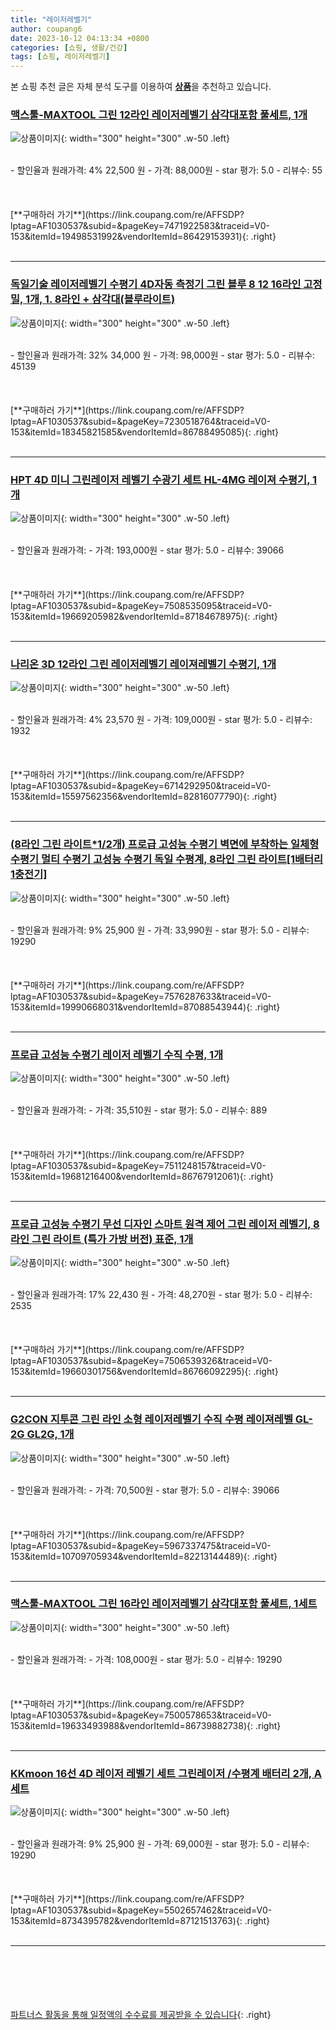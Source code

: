 ```yaml
---
title: "레이저레벨기"
author: coupang6
date: 2023-10-12 04:13:34 +0800
categories: [쇼핑, 생활/건강]
tags: [쇼핑, 레이저레벨기]
---
```


본 쇼핑 추천 글은 자체 분석 도구를 이용하여 [**상품**](https://link.coupang.com/a/bao1ui)을 추천하고 있습니다.

### [맥스툴-MAXTOOL 그린 12라인 레이저레벨기 삼각대포함 풀세트, 1개](https://link.coupang.com/re/AFFSDP?lptag=AF1030537&subid=&pageKey=7471922583&traceid=V0-153&itemId=19498531992&vendorItemId=86429153931)

![상품이미지](https://thumbnail10.coupangcdn.com/thumbnails/remote/230x230ex/image/vendor_inventory/dbb5/55afd25f8b178997db75e26c0b909c5e8a26c1149234d216f4eab359dc31.jpg){: width="300" height="300" .w-50 .left}


<br>
- 할인율과 원래가격: 4%  22,500   원
- 가격: 88,000원
- star 평가: 5.0
- 리뷰수: 55
<br>
<br>
<br>
<br>
[**구매하러 가기**](https://link.coupang.com/re/AFFSDP?lptag=AF1030537&subid=&pageKey=7471922583&traceid=V0-153&itemId=19498531992&vendorItemId=86429153931){: .right}
<br>
<br>

---

### [독일기술 레이저레벨기 수평기 4D자동 측정기 그린 블루 8 12 16라인 고정밀, 1개, 1. 8라인 + 삼각대(블루라이트)](https://link.coupang.com/re/AFFSDP?lptag=AF1030537&subid=&pageKey=7230518764&traceid=V0-153&itemId=18345821585&vendorItemId=86788495085)

![상품이미지](https://thumbnail7.coupangcdn.com/thumbnails/remote/230x230ex/image/vendor_inventory/30ab/f67fe7c9cc4bfa23b0810173b901ef43b6f95fb0c43e6e86dbd269bba011.jpg){: width="300" height="300" .w-50 .left}


<br>
- 할인율과 원래가격: 32%  34,000   원
- 가격: 98,000원
- star 평가: 5.0
- 리뷰수: 45139
<br>
<br>
<br>
<br>
[**구매하러 가기**](https://link.coupang.com/re/AFFSDP?lptag=AF1030537&subid=&pageKey=7230518764&traceid=V0-153&itemId=18345821585&vendorItemId=86788495085){: .right}
<br>
<br>

---

### [HPT 4D 미니 그린레이저 레벨기 수광기 세트 HL-4MG 레이져 수평기, 1개](https://link.coupang.com/re/AFFSDP?lptag=AF1030537&subid=&pageKey=7508535095&traceid=V0-153&itemId=19669205982&vendorItemId=87184678975)

![상품이미지](https://thumbnail10.coupangcdn.com/thumbnails/remote/230x230ex/image/vendor_inventory/3696/1d5502cd4b615cf7ffb677852d8544e1f4ee5af5a4843c2a37e2be9868a3.jpg){: width="300" height="300" .w-50 .left}


<br>
- 할인율과 원래가격: 
- 가격: 193,000원
- star 평가: 5.0
- 리뷰수: 39066
<br>
<br>
<br>
<br>
[**구매하러 가기**](https://link.coupang.com/re/AFFSDP?lptag=AF1030537&subid=&pageKey=7508535095&traceid=V0-153&itemId=19669205982&vendorItemId=87184678975){: .right}
<br>
<br>

---

### [나리온 3D 12라인 그린 레이저레벨기 레이져레벨기 수평기, 1개](https://link.coupang.com/re/AFFSDP?lptag=AF1030537&subid=&pageKey=6714292950&traceid=V0-153&itemId=15597562356&vendorItemId=82816077790)

![상품이미지](https://thumbnail9.coupangcdn.com/thumbnails/remote/230x230ex/image/vendor_inventory/a674/0bfc62eecaf2991ae50818ec5cb5074a86b9fcedf71ccec5473b1208de38.jpg){: width="300" height="300" .w-50 .left}


<br>
- 할인율과 원래가격: 4%  23,570   원
- 가격: 109,000원
- star 평가: 5.0
- 리뷰수: 1932
<br>
<br>
<br>
<br>
[**구매하러 가기**](https://link.coupang.com/re/AFFSDP?lptag=AF1030537&subid=&pageKey=6714292950&traceid=V0-153&itemId=15597562356&vendorItemId=82816077790){: .right}
<br>
<br>

---

### [(8라인 그린 라이트*1/2개) 프로급 고성능 수평기 벽면에 부착하는 일체형 수평기 멀티 수평기 고성능 수평기 독일 수평계, 8라인 그린 라이트[1배터리1충전기]](https://link.coupang.com/re/AFFSDP?lptag=AF1030537&subid=&pageKey=7576287633&traceid=V0-153&itemId=19990668031&vendorItemId=87088543944)

![상품이미지](https://thumbnail7.coupangcdn.com/thumbnails/remote/230x230ex/image/vendor_inventory/c2f6/3bb4b9b921c920b03d7c04ec809dfe14a4d09531ce83515ea346f60fbcc6.png){: width="300" height="300" .w-50 .left}


<br>
- 할인율과 원래가격: 9%  25,900   원
- 가격: 33,990원
- star 평가: 5.0
- 리뷰수: 19290
<br>
<br>
<br>
<br>
[**구매하러 가기**](https://link.coupang.com/re/AFFSDP?lptag=AF1030537&subid=&pageKey=7576287633&traceid=V0-153&itemId=19990668031&vendorItemId=87088543944){: .right}
<br>
<br>

---

### [프로급 고성능 수평기 레이저 레벨기 수직 수평, 1개](https://link.coupang.com/re/AFFSDP?lptag=AF1030537&subid=&pageKey=7511248157&traceid=V0-153&itemId=19681216400&vendorItemId=86767912061)

![상품이미지](https://thumbnail8.coupangcdn.com/thumbnails/remote/230x230ex/image/vendor_inventory/a9ee/02e7e8abd1e4266829e7719058f10d267e9bfffdafe499f0d00def60306d.jpg){: width="300" height="300" .w-50 .left}


<br>
- 할인율과 원래가격: 
- 가격: 35,510원
- star 평가: 5.0
- 리뷰수: 889
<br>
<br>
<br>
<br>
[**구매하러 가기**](https://link.coupang.com/re/AFFSDP?lptag=AF1030537&subid=&pageKey=7511248157&traceid=V0-153&itemId=19681216400&vendorItemId=86767912061){: .right}
<br>
<br>

---

### [프로급 고성능 수평기 무선 디자인 스마트 원격 제어 그린 레이저 레벨기, 8라인 그린 라이트 (특가 가방 버전) 표준, 1개](https://link.coupang.com/re/AFFSDP?lptag=AF1030537&subid=&pageKey=7506539326&traceid=V0-153&itemId=19660301756&vendorItemId=86766092295)

![상품이미지](https://thumbnail9.coupangcdn.com/thumbnails/remote/230x230ex/image/vendor_inventory/1078/96a6b05bcd7538bbd964d8b1cdba52ac0daef885c0d0a7c4a04be6350ebf.jpg){: width="300" height="300" .w-50 .left}


<br>
- 할인율과 원래가격: 17%  22,430   원
- 가격: 48,270원
- star 평가: 5.0
- 리뷰수: 2535
<br>
<br>
<br>
<br>
[**구매하러 가기**](https://link.coupang.com/re/AFFSDP?lptag=AF1030537&subid=&pageKey=7506539326&traceid=V0-153&itemId=19660301756&vendorItemId=86766092295){: .right}
<br>
<br>

---

### [G2CON 지투콘 그린 라인 소형 레이저레벨기 수직 수평 레이져레벨 GL-2G GL2G, 1개](https://link.coupang.com/re/AFFSDP?lptag=AF1030537&subid=&pageKey=5967337475&traceid=V0-153&itemId=10709705934&vendorItemId=82213144489)

![상품이미지](https://thumbnail7.coupangcdn.com/thumbnails/remote/230x230ex/image/vendor_inventory/d3d0/4c71e7794187b199ce5926b91c785fddde57a86e989e8a8f32d30d9a436b.jpg){: width="300" height="300" .w-50 .left}


<br>
- 할인율과 원래가격: 
- 가격: 70,500원
- star 평가: 5.0
- 리뷰수: 39066
<br>
<br>
<br>
<br>
[**구매하러 가기**](https://link.coupang.com/re/AFFSDP?lptag=AF1030537&subid=&pageKey=5967337475&traceid=V0-153&itemId=10709705934&vendorItemId=82213144489){: .right}
<br>
<br>

---

### [맥스툴-MAXTOOL 그린 16라인 레이저레벨기 삼각대포함 풀세트, 1세트](https://link.coupang.com/re/AFFSDP?lptag=AF1030537&subid=&pageKey=7500578653&traceid=V0-153&itemId=19633493988&vendorItemId=86739882738)

![상품이미지](https://thumbnail10.coupangcdn.com/thumbnails/remote/230x230ex/image/vendor_inventory/dbb5/55afd25f8b178997db75e26c0b909c5e8a26c1149234d216f4eab359dc31.jpg){: width="300" height="300" .w-50 .left}


<br>
- 할인율과 원래가격: 
- 가격: 108,000원
- star 평가: 5.0
- 리뷰수: 19290
<br>
<br>
<br>
<br>
[**구매하러 가기**](https://link.coupang.com/re/AFFSDP?lptag=AF1030537&subid=&pageKey=7500578653&traceid=V0-153&itemId=19633493988&vendorItemId=86739882738){: .right}
<br>
<br>

---

### [KKmoon 16선 4D 레이저 레벨기 세트 그린레이저 /수평계 배터리 2개, A세트](https://link.coupang.com/re/AFFSDP?lptag=AF1030537&subid=&pageKey=5502657462&traceid=V0-153&itemId=8734395782&vendorItemId=87121513763)

![상품이미지](https://thumbnail9.coupangcdn.com/thumbnails/remote/230x230ex/image/vendor_inventory/0adb/b8d451664220f016a6b6ec138b1946411e953b3432f0aebf34f0d68d8a0b.jpg){: width="300" height="300" .w-50 .left}


<br>
- 할인율과 원래가격: 9%  25,900   원
- 가격: 69,000원
- star 평가: 5.0
- 리뷰수: 19290
<br>
<br>
<br>
<br>
[**구매하러 가기**](https://link.coupang.com/re/AFFSDP?lptag=AF1030537&subid=&pageKey=5502657462&traceid=V0-153&itemId=8734395782&vendorItemId=87121513763){: .right}
<br>
<br>

---
<br><br><br><br><br> [파트너스 활동을 통해 일정액의 수수료를 제공받을 수 있습니다](https://link.coupang.com/a/bao1ui){: .right}